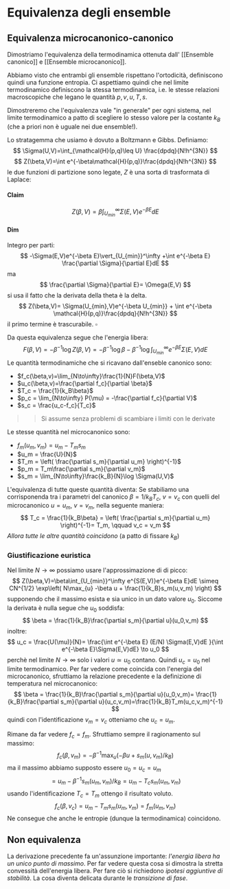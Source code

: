 # Equivalenza degli ensemble
## Equivalenza microcanonico-canonico
Dimostriamo l'equivalenza della termodinamica ottenuta dall' [[Ensemble canonico]] e [[Ensemble microcanonico]].

Abbiamo visto che entrambi gli ensemble rispettano l'ortodicità, definiscono quindi una funzione entropia.  Ci aspettiamo quindi che nel limite termodinamico definiscono la stessa termodinamica, i.e. le stesse relazioni macroscopiche che legano le quantità $p,v,u,T,s$.

Dimostreremo che l'equivalenza vale "in generale" per ogni sistema, nel limite termodinamico a patto di scegliere lo stesso valore per la costante $k_B$ (che a priori non è uguale nei due ensemble!).

Lo stratagemma che usiamo è dovuto a Boltzmann e Gibbs. Definiamo:
$$
\Sigma(U,V)=\int_{\mathcal{H}(p,q)\leq U} \frac{dpdq}{N!h^{3N}}
$$
$$
Z(\beta,V)=\int e^{-\beta\mathcal{H}(p,q)}\frac{dpdq}{N!h^{3N}}
$$
le due funzioni di partizione sono legate, $Z$ è una sorta di trasformata di Laplace:
#### Claim
$$
Z(\beta,V)=\beta\int_{U_{min}}^\infty \Sigma(E,V)e^{-\beta E}dE
$$
#### Dim
Integro per parti:
$$
-\Sigma(E,V)e^{-\beta E}\vert_{U_{min}}^\infty +\int e^{-\beta E} \frac{\partial \Sigma}{\partial E}dE
$$
ma
$$
\frac{\partial \Sigma}{\partial E}= \Omega(E,V)
$$
si usa il fatto che la derivata della theta è la delta. 
$$
Z(\beta,V)= \Sigma(U_{min},V)e^{-\beta U_{min}} + \int e^{-\beta \mathcal{H}(p,q)}\frac{dpdq}{N!h^{3N}}
$$
il primo termine è trascurabile. $\square$

Da questa equivalenza segue che l'energia libera:
$$
F(\beta,V)=-\beta^{-1}\log Z(\beta,V)= -\beta^{-1}\log \beta-\beta^{-1}\log \int_{U_{min}}^\infty e^{-\beta E}\Sigma(E,V)dE
$$
Le quantità termodinamiche che si ricavano dall'enseble canonico sono:

- $f_c(\beta,v)=\lim_{N\to\infty}\frac{1}{N}F(\beta,V)$
- $u_c(\beta,v)=\frac{\partial f_c}{\partial \beta}$
- $T_c = \frac{1}{k_B\beta}$
- $p_c = \lim_{N\to\infty} P(\mu) = -\frac{\partial f_c}{\partial V}$
- $s_c = \frac{u_c-f_c}{T_c}$

>> Si assume senza problemi di scambiare i limiti con le derivate

Le stesse quantità  nel microcanonico sono:
- $f_m(u_m,v_m)=u_m-T_ms_m$
- $u_m = \frac{U}{N}$
- $T_m = \left( \frac{\partial s_m}{\partial u_m} \right)^{-1}$
- $p_m = T_m\frac{\partial s_m}{\partial v_m}$
- $s_m = \lim_{N\to\infty}\frac{k_B}{N}\log \Sigma(U,V)$

L'equivalenza di tutte queste quantità diventa:
Se stabiliamo una corrisponenda tra i parametri del canonico $\beta = 1/k_BT_c$, $v=v_c$ con quelli del microcanonico $u = u_m$, $v=v_m$, nella seguente maniera:
$$
T_c = \frac{1}{k_B\beta} = \left( \frac{\partial s_m}{\partial u_m} \right)^{-1}= T_m, \qquad v_c = v_m
$$
_Allora tutte le altre quantità coincidono_ (a patto di fissare $k_B$)
### Giustificazione euristica
Nel limite $N\to\infty$ possiamo usare l'approssimazione di di picco:
$$
Z(\beta,V)=\beta\int_{U_{min}}^\infty e^{S(E,V)}e^{-\beta E}dE \simeq CN^{1/2} \exp\left( N\max_{u} -\beta u + \frac{1}{k_B}s_m(u,v_m) \right)
$$
 supponendo che il massimo esista e sia unico in un dato valore $u_0$. Siccome la derivata è nulla segue che $u_0$ soddisfa:
$$
\beta = \frac{1}{k_B}\frac{\partial s_m}{\partial u}(u_0,v_m)
$$
inoltre:
$$
u_c = \frac{U(\mu)}{N}= \frac{\int e^{-\beta E} (E/N) \Sigma(E,V)dE }{\int e^{-\beta E}\Sigma(E,V)dE} \to u_0
$$
perchè nel limite $N\to\infty$ solo i valori $u\simeq u_0$ contano. Quindi $u_c = u_0$ nel limite termodinamico. Per far vedere come coincida con l'energia del microcanonico, sfruttiamo la relazione precedente e la definizione di temperatura nel microcanonico:
$$
\beta = \frac{1}{k_B}\frac{\partial s_m}{\partial u}(u_0,v_m)= \frac{1}{k_B}\frac{\partial s_m}{\partial u}(u_c,v_m)=\frac{1}{k_B}T_m(u_c,v_m)^{-1}
$$
quindi con l'identificazione $v_m = v_c$ otteniamo che $u_c = u_m$.

Rimane da far vedere $f_c = f_m$. Sfruttiamo sempre il ragionamento sul massimo:
$$
f_c(\beta,v_m)= -\beta^{-1} \max_{u}\left( -\beta u + s_m(u,v_m)/k_B \right)
$$
ma il massimo abbiamo supposto essere $u_0 = u_c = u_m$
$$
= u_m -\beta^{-1}s_m(u_m,v_m)/k_B = u_m -T_c s_m(u_m,v_m)
$$
usando l'identificazione $T_c = T_m$ ottengo il risultato voluto.
$$
f_c(\beta,v_c)= u_m - T_m s_m(u_m,v_m) = f_m(u_m,v_m)
$$
Ne consegue che anche le entropie (dunque la termodinamica) coincidono.

## Non equivalenza
La derivazione precedente fa un'assunzione importante: _l'energia libera ha un unico punto di massimo_. Per far vedere questa cosa si dimostra la stretta convessità dell'energia libera. Per fare ciò si richiedono _ipotesi aggiuntive di stabilità_. La cosa diventa delicata durante le _transizione di fase_.
